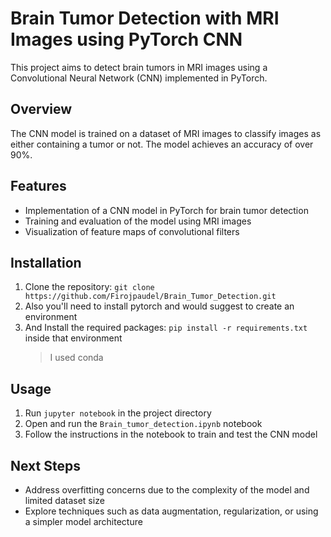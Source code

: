 # Brain Tumor Detection with MRI Images using PyTorch CNN

This project aims to detect brain tumors in MRI images using a Convolutional Neural Network (CNN) implemented in PyTorch.

## Overview
The CNN model is trained on a dataset of MRI images to classify images as either containing a tumor or not. The model achieves an accuracy of over 90%.

## Features
- Implementation of a CNN model in PyTorch for brain tumor detection
- Training and evaluation of the model using MRI images
- Visualization of feature maps of convolutional filters

## Installation
1. Clone the repository: `git clone https://github.com/Firojpaudel/Brain_Tumor_Detection.git`
2. Also you'll need to install pytorch and would suggest to create an environment 
3. And Install the required packages: `pip install -r requirements.txt` inside that environment
   > I used conda 

## Usage
1. Run `jupyter notebook` in the project directory
2. Open and run the `Brain_tumor_detection.ipynb` notebook
3. Follow the instructions in the notebook to train and test the CNN model

## Next Steps
- Address overfitting concerns due to the complexity of the model and limited dataset size
- Explore techniques such as data augmentation, regularization, or using a simpler model architecture

